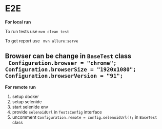# E2E
**For local run** 

To run tests use ```mvn clean test```
   
To get report use `` mvn allure:serve``

Browser can be change in `BaseTest` class  
``` Configuration.browser = "chrome";```
```Configuration.browserSize = "1920x1080";```
```Configuration.browserVersion = "91";``` 
----------------------------------------------
**For remote run** 

1. setup docker
2. setup selenide 
3. start selenide env
4. provide `selenoidUrl` in `TestsConfig` interface
5. uncomment `Configuration.remote = config.selenoidUrl();` in `BaseTest` class  

